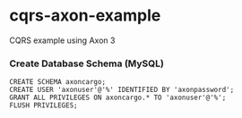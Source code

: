 # cqrs-axon-example
CQRS example using Axon 3

### Create Database Schema (MySQL)
```
CREATE SCHEMA axoncargo;
CREATE USER 'axonuser'@'%' IDENTIFIED BY 'axonpassword';
GRANT ALL PRIVILEGES ON axoncargo.* TO 'axonuser'@'%';
FLUSH PRIVILEGES;
```